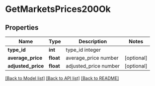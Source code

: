 # GetMarketsPrices200Ok

## Properties
Name | Type | Description | Notes
------------ | ------------- | ------------- | -------------
**type_id** | **int** | type_id integer | 
**average_price** | **float** | average_price number | [optional] 
**adjusted_price** | **float** | adjusted_price number | [optional] 

[[Back to Model list]](../README.md#documentation-for-models) [[Back to API list]](../README.md#documentation-for-api-endpoints) [[Back to README]](../README.md)


